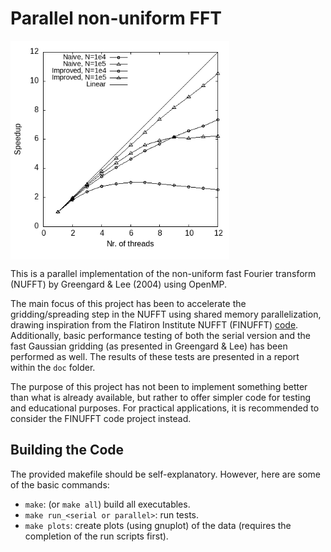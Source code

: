 # Parallel non-uniform FFT

<img align="center" src="doc/parallel_speedup.png" width="350">

This is a parallel implementation of the non-uniform fast Fourier transform (NUFFT) by Greengard & Lee (2004) using OpenMP.

The main focus of this project has been to accelerate the gridding/spreading step in the NUFFT using shared memory parallelization, drawing inspiration from the Flatiron Institute NUFFT (FINUFFT) [code](https://github.com/flatironinstitute/finufft/tree/master). Additionally, basic performance testing of both the serial version and the fast Gaussian gridding (as presented in Greengard & Lee) has been performed as well. The results of these tests are presented in a report within the `doc` folder.

The purpose of this project has not been to implement something better than what is already available, but rather to offer simpler code for testing and educational purposes. For practical applications, it is recommended to consider the FINUFFT code project instead.

## Building the Code
The provided makefile should be self-explanatory. However, here are some of the basic commands:
- `make`: (or `make all`) build all executables.
- `make run_<serial or parallel>`: run tests.
- `make plots`: create plots (using gnuplot) of the data (requires the completion of the run scripts first).
